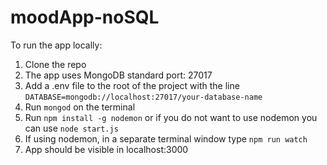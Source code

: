 # moodApp-noSQL
To run the app locally:

1. Clone the repo
2. The app uses MongoDB standard port: 27017
3. Add a .env file to the root of the project with the line
`DATABASE=mongodb://localhost:27017/your-database-name`
4. Run `mongod` on the terminal
5. Run `npm install -g nodemon` or if you do not want to use nodemon you can use `node start.js`
6. If using nodemon, in a separate terminal window type `npm run watch`
7. App should be visible in localhost:3000